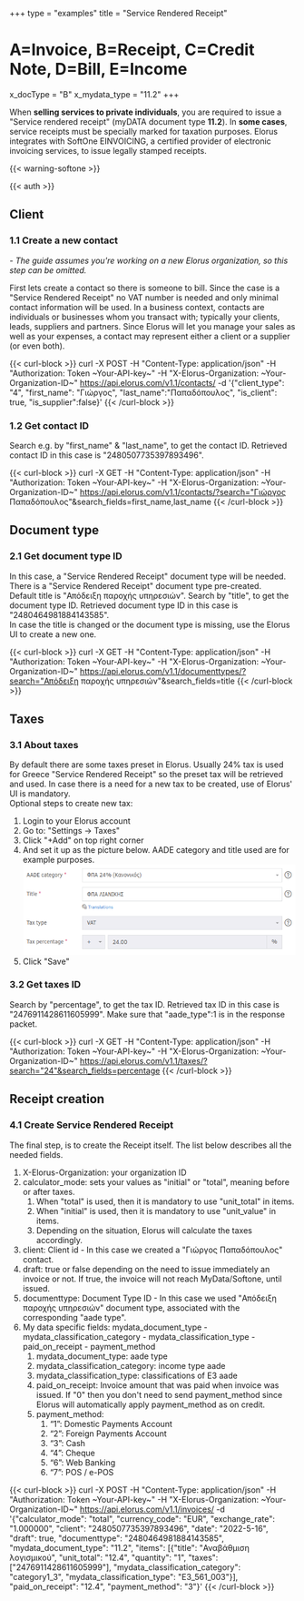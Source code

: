 +++
type = "examples"
title = "Service Rendered Receipt"
# A=Invoice, B=Receipt, C=Credit Note, D=Bill, E=Income
x_docType = "B"
x_mydata_type = "11.2"
+++

When **selling services to private individuals**, you are required to issue a "Service rendered receipt" (myDATA document type **11.2**). In **some cases**, service receipts must be specially marked for taxation purposes. Elorus integrates with SoftOne EINVOICING, a certified provider of electronic invoicing services, to issue legally stamped receipts.

{{< warning-softone >}}

{{< auth >}}

Client
------

### 1.1 Create a new contact

_\- The guide assumes you're working on a new Elorus organization, so this step can be omitted._  
  
First lets create a contact so there is someone to bill. Since the case is a "Service Rendered Receipt" no VAT number is needed and only minimal contact information will be used. In a business context, contacts are individuals or businesses whom you transact with; typically your clients, leads, suppliers and partners. Since Elorus will let you manage your sales as well as your expenses, a contact may represent either a client or a supplier (or even both).  
  

{{< curl-block >}}
curl -X POST -H "Content-Type: application/json" -H "Authorization: Token ~Your-API-key~" -H "X-Elorus-Organization: ~Your-Organization-ID~" https://api.elorus.com/v1.1/contacts/ -d '{"client_type": "4", "first_name": "Γιώργος", "last_name":"Παπαδόπουλος", "is_client": true, "is_supplier":false}'
{{< /curl-block >}}
  

### 1.2 Get contact ID

Search e.g. by "first\_name" & "last\_name", to get the contact ID. Retrieved contact ID in this case is "2480507735397893496".  
  

{{< curl-block >}}
curl -X GET -H "Content-Type: application/json" -H "Authorization: Token ~Your-API-key~" -H "X-Elorus-Organization: ~Your-Organization-ID~" https://api.elorus.com/v1.1/contacts/?search="Γιώργος Παπαδόπουλος"&search_fields=first_name,last_name
{{< /curl-block >}}
  

Document type
-------------

### 2.1 Get document type ID

In this case, a "Service Rendered Receipt" document type will be needed. There is a "Service Rendered Receipt" document type pre-created.  
Default title is "Απόδειξη παροχής υπηρεσιών". Search by "title", to get the document type ID. Retrieved document type ID in this case is "2480464981884143585".  
In case the title is changed or the document type is missing, use the Elorus UI to create a new one.  
  

{{< curl-block >}}
curl -X GET -H "Content-Type: application/json" -H "Authorization: Token ~Your-API-key~" -H "X-Elorus-Organization: ~Your-Organization-ID~" https://api.elorus.com/v1.1/documenttypes/?search="Απόδειξη παροχής υπηρεσιών"&search_fields=title
{{< /curl-block >}}
  

Taxes
-----

### 3.1 About taxes

By default there are some taxes preset in Elorus. Usually 24% tax is used for Greece "Service Rendered Receipt" so the preset tax will be retrieved and used. In case there is a need for a new tax to be created, use of Elorus' UI is mandatory.  
Optional steps to create new tax:

1.  Login to your Elorus account
2.  Go to: "Settings -> Taxes"
3.  Click "+Add" on top right corner
4.  And set it up as the picture below. AADE category and title used are for example purposes. ![](/img/examples/common/tax.png)
5.  Click "Save"

  

### 3.2 Get taxes ID

Search by "percentage", to get the tax ID. Retrieved tax ID in this case is "2476911428611605999". Make sure that "aade\_type":1 is in the response packet.  
  

{{< curl-block >}}
curl -X GET -H "Content-Type: application/json" -H "Authorization: Token ~Your-API-key~" -H "X-Elorus-Organization: ~Your-Organization-ID~" https://api.elorus.com/v1.1/taxes/?search="24"&search_fields=percentage
{{< /curl-block >}}
  

Receipt creation
----------------

### 4.1 Create Service Rendered Receipt

The final step, is to create the Receipt itself. The list below describes all the needed fields.

1.  X-Elorus-Organization: your organization ID
2.  calculator\_mode: sets your values as "initial" or "total", meaning before or after taxes.
    1.  When "total" is used, then it is mandatory to use "unit\_total" in items.
    2.  When "initial" is used, then it is mandatory to use "unit\_value" in items.
    3.  Depending on the situation, Elorus will calculate the taxes accordingly.
3.  client: Client id - In this case we created a "Γιώργος Παπαδόπουλος" contact.
4.  draft: true or false depending on the need to issue immediately an invoice or not. If true, the invoice will not reach MyData/Softone, until issued.
5.  documenttype: Document Type ID - In this case we used "Απόδειξη παροχής υπηρεσιών" document type, associated with the corresponding "aade type".
6.  My data specific fields: mydata\_document\_type - mydata\_classification\_category - mydata\_classification\_type - paid\_on\_receipt - payment\_method
    1.  mydata\_document\_type: aade type
    2.  mydata\_classification\_category: income type aade
    3.  mydata\_classification\_type: classifications of Ε3 aade
    4.  paid\_on\_receipt: Invoice amount that was paid when invoice was issued. If "0" then you don't need to send payment\_method since Elorus will automatically apply payment\_method as on credit.
    5.  payment\_method:
        1.  “1”: Domestic Payments Account
        2.  “2”: Foreign Payments Account
        3.  “3”: Cash
        4.  “4”: Cheque
        5.  “6”: Web Banking
        6.  “7”: POS / e-POS

{{< curl-block >}}
curl -X POST -H "Content-Type: application/json" -H "Authorization: Token ~Your-API-key~" -H "X-Elorus-Organization: ~Your-Organization-ID~" https://api.elorus.com/v1.1/invoices/ -d '{"calculator_mode": "total", "currency_code": "EUR", "exchange_rate": "1.000000", "client": "2480507735397893496", "date": "2022-5-16", "draft": true, "documenttype": "2480464981884143585", "mydata_document_type": "11.2", "items": [{"title": "Αναβάθμιση λογισμικού", "unit_total": "12.4", "quantity": "1", "taxes": ["2476911428611605999"], "mydata_classification_category": "category1_3", "mydata_classification_type": "E3_561_003"}], "paid_on_receipt": "12.4", "payment_method": "3"}'
{{< /curl-block >}}

